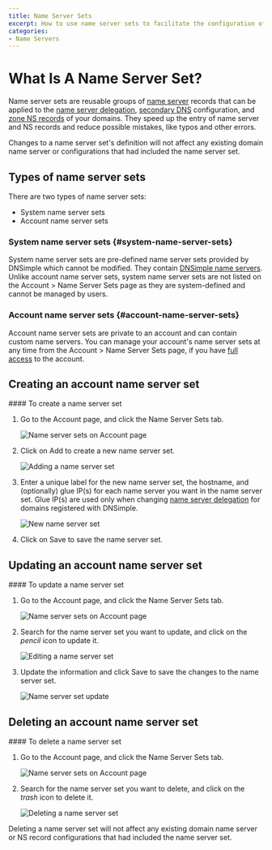 ```yaml
---
title: Name Server Sets
excerpt: How to use name server sets to facilitate the configuration of domain name servers and zone NS records.
categories:
- Name Servers
---
```


# What Is A Name Server Set?

Name server sets are reusable groups of [name server](/articles/what-is-a-nameserver/) records that can be applied to the [name server delegation](/articles/setting-name-servers), [secondary DNS](/articles/secondary-dns) configuration, and [zone NS records](/articles/zone-ns-records/) of your domains. They speed up the entry of name server and NS records and reduce possible mistakes, like typos and other errors. 

<info>
Changes to a name server set's definition will not affect any existing domain name server or configurations that had included the name server set.
</info>

## Types of name server sets

There are two types of name server sets:
- System name server sets
- Account name server sets

### System name server sets {#system-name-server-sets}

System name server sets are pre-defined name server sets provided by DNSimple which cannot be modified. They contain [DNSimple name servers](/articles/dnsimple-nameservers). Unlike account name server sets, system name server sets are not listed on the Account > Name Server Sets page as they are system-defined and cannot be managed by users.

### Account name server sets {#account-name-server-sets}

Account name server sets are private to an account and can contain custom name servers. You can manage your account's name server sets at any time from the Account > Name Server Sets page, if you have [full access](/articles/domain-access-control#full-access) to the account.

## Creating an account name server set

<div class="section-steps" markdown="1">
#### To create a name server set

1. Go to the <label>Account</label> page, and click the <label>Name Server Sets</label> tab.

    ![Name server sets on Account page](/files/name-server-sets-from-account.png)

1. Click on <label>Add</label> to create a new name server set.

    ![Adding a name server set](/files/name-server-sets-add.png)

1. Enter a unique label for the new name server set, the hostname, and (optionally) glue IP(s) for each name server you want in the name server set. Glue IP(s) are used only when changing [name server delegation](/articles/setting-name-servers) for domains registered with DNSimple.

    ![New name server set](/files/name-server-sets-new.png)

1. Click on <label>Save</label> to save the name server set.

</div>

## Updating an account name server set

<div class="section-steps" markdown="1">
#### To update a name server set

1. Go to the <label>Account</label> page, and click the <label>Name Server Sets</label> tab.

    ![Name server sets on Account page](/files/name-server-sets-from-account.png)

1. Search for the name server set you want to update, and click on the _pencil_ icon to update it.

    ![Editing a name server set](/files/name-server-sets-edit.png)

1. Update the information and click <label>Save</label> to save the changes to the name server set.

    ![Name server set update](/files/name-server-sets-edit-screen.png)

</div>

## Deleting an account name server set

<div class="section-steps" markdown="1">
#### To delete a name server set

1. Go to the <label>Account</label> page, and click the <label>Name Server Sets</label> tab.

    ![Name server sets on Account page](/files/name-server-sets-from-account.png)

1. Search for the name server set you want to delete, and click on the _trash_ icon to delete it.

    ![Deleting a name server set](/files/name-server-sets-delete.png)

<info>
Deleting a name server set will not affect any existing domain name server or NS record configurations that had included the name server set.
</info>

</div>
